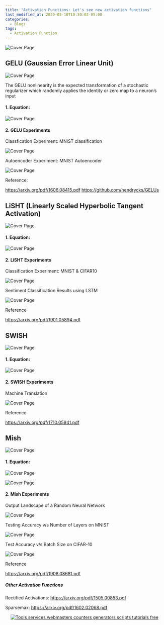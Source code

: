 ```yaml
---
title: "Activation Functions: Let's see new activation functions"
last_modified_at: 2020-05-10T10:30:02-05:00
categories:
  - Blogs
tags:
  - Activation Function
---
```


![Cover Page](https://missinglink.ai/wp-content/uploads/2018/11/activationfunction-1.png)

## GELU (Gaussian Error Linear Unit)

![Cover Page](/assets/images/gelu.png)

The GELU nonlinearity is the expected transformation of a stochastic regularizer which randomly applies the identity or zero map to a neuron’s input

#### 1. Equation:

![Cover Page](/assets/images/gelu_eq.png)

#### 2. GELU Experiments

Classfication Experiment: MNIST classification

![Cover Page](/assets/images/gelu_exp1.png)

Autoencoder Experiment: MNIST Autoencoder

![Cover Page](/assets/images/gelu_exp2.png)

Reference:

https://arxiv.org/pdf/1606.08415.pdf
https://github.com/hendrycks/GELUs

## LiSHT (Linearly Scaled Hyperbolic Tangent Activation)

![Cover Page](/assets/images/lisht.png)

#### 1. Equation:

![Cover Page](/assets/images/lisht_eq.png)

#### 2. LiSHT Experiments

Classification Experiment: MNIST & CIFAR10

![Cover Page](/assets/images/lisht_exp1.png)

Sentiment Classification Results using LSTM

![Cover Page](/assets/images/lisht_exp2.png)


Reference

https://arxiv.org/pdf/1901.05894.pdf

## SWISH

![Cover Page](/assets/images/swish.png)

#### 1. Equation:

![Cover Page](/assets/images/swish_eq.png)

#### 2. SWISH Experiments

Machine Translation

![Cover Page](/assets/images/swish_exp1.png)

Reference

https://arxiv.org/pdf/1710.05941.pdf

## Mish

![Cover Page](/assets/images/mish.png)

#### 1. Equation:

![Cover Page](/assets/images/mish_eq.png)

![Cover Page](/assets/images/mish_eq2.png)

#### 2. Mish Experiments

Output Landscape of a Random Neural Network

![Cover Page](/assets/images/mish_exp1.png)

Testing Accuracy v/s Number of Layers on MNIST

![Cover Page](/assets/images/mish_exp2.png)

Test Accuracy v/s Batch Size on CIFAR-10

![Cover Page](/assets/images/mish_exp3.png)


Reference

https://arxiv.org/pdf/1908.08681.pdf



##### Other Activation Functions

Rectified Activations: https://arxiv.org/pdf/1505.00853.pdf

Sparsemax: https://arxiv.org/pdf/1602.02068.pdf

<div style="text-align:center;"><script type="text/javascript" src="http://services.webestools.com/cpt_pages_views/71302-8-5.js"></script></div><a href="http://www.webestools.com/" style="display:block;text-align:center;" title="Tools services webmasters counters generators scripts tutorials free"><img src="http://www.webestools.com/images/ban03.gif" alt="Tools services webmasters counters generators scripts tutorials free" /></a>
